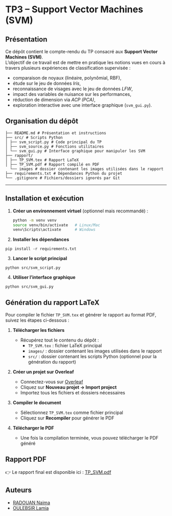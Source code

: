 # TP3 – Support Vector Machines (SVM)

## Présentation
Ce dépôt contient le compte-rendu du TP consacré aux **Support Vector Machines (SVM)**.  
L’objectif de ce travail est de mettre en pratique les notions vues en cours à travers plusieurs expériences de classification supervisée :  
- comparaison de noyaux (linéaire, polynômial, RBF),  
- étude sur le jeu de données *Iris*,  
- reconnaissance de visages avec le jeu de données *LFW*,  
- impact des variables de nuisance sur les performances,  
- réduction de dimension via *ACP (PCA)*,  
- exploration interactive avec une interface graphique (`svm_gui.py`).  




## Organisation du dépôt
```
├── README.md # Présentation et instructions
├── src/ # Scripts Python
│ ├── svm_script.py # Code principal du TP
│ ├── svm_source.py # Fonctions utilitaires
│ └── svm_gui.py # Interface graphique pour manipuler les SVM
├── rapport/
│ ├── TP_SVM.tex # Rapport LaTeX
│ ├── TP_SVM.pdf # Rapport compilé en PDF
  └── images # dossier contenant les images utilisées dans le rapport 
├── requirements.txt # Dépendances Python du projet
└── .gitignore # Fichiers/dossiers ignorés par Git

```
---
## Installation et exécution

1. **Créer un environnement virtuel** (optionnel mais recommandé) :  
   ```bash
   python -m venv venv
   source venv/bin/activate   # Linux/Mac
   venv\Scripts\activate      # Windows
   ```
2. **Installer les dépendances**
```
pip install -r requirements.txt
```
3. **Lancer le script principal**
```
python src/svm_script.py
```
4. **Utiliser l’interface graphique**
```
python src/svm_gui.py
```

## Génération du rapport LaTeX

Pour compiler le fichier `TP_SVM.tex` et générer le rapport au format PDF, suivez les étapes ci-dessous :

1. **Télécharger les fichiers**  
   - Récupérez tout le contenu du dépôt :  
     - `TP_SVM.tex` : fichier LaTeX principal  
     - `images/` : dossier contenant les images utilisées dans le rapport  
     - `src/` : dossier contenant les scripts Python (optionnel pour la génération du rapport)  

2. **Créer un projet sur Overleaf**  
   - Connectez-vous sur [Overleaf](https://www.overleaf.com/)  
   - Cliquez sur **Nouveau projet → Import project**  
   - Importez tous les fichiers et dossiers nécessaires  

3. **Compiler le document**  
   - Sélectionnez `TP_SVM.tex` comme fichier principal  
   - Cliquez sur **Recompiler** pour générer le PDF  

4. **Télécharger le PDF**  
   - Une fois la compilation terminée, vous pouvez télécharger le PDF généré
  
## Rapport PDF

👉 Le rapport final est disponible ici : [TP_SVM.pdf](rapport/TP_SVM.pdf)



## Auteurs

- [RADOUAN Naima](https://github.com/naimaradouan)  
- [OULEBSIR Lamia ](https://github.com/LamiaOulebsir)


